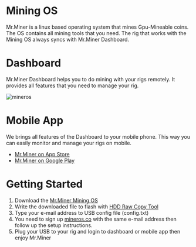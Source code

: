 # Mining OS
Mr.Miner is a linux based operating system that mines Gpu-Mineable coins. The OS contains all mining tools that you need. The rig that works with the Mining OS always syncs with Mr.Miner Dashboard.


# Dashboard
Mr.Miner Dashboard helps you to do mining with your rigs remotely. It provides all features that you need to manage your rig.

![mineros](https://mineros.co/frontend/images/mrm/dashboard.png)


# Mobile App
We brings all features of the Dashboard to your mobile phone. This way you can easily monitor and manage your rigs on mobile.
* [Mr.Miner on App Store](https://itunes.apple.com/us/app/mr-miner/id1326942538?mt=8)
* [Mr.Miner on Google Play](https://play.google.com/store/apps/details?id=com.mineros.app)



# Getting Started
1. Download the [Mr.Miner Mining OS](https://drive.google.com/drive/u/3/folders/17mef-_J5xwftBeDaLkXxQufaYp2EmtnM)
2. Write the downloaded file to flash with [HDD Raw Copy Tool](http://hddguru.com/software/HDD-Raw-Copy-Tool/HDDRawCopy1.10Portable.exe)
3. Type your e-mail address to USB config file (config.txt)
4. You need to sign up [mineros.co](https://mineros.co) with the same e-mail address then follow up the setup instructions.
5. Plug your USB to your rig and login to dashboard or mobile app then enjoy Mr.Miner
